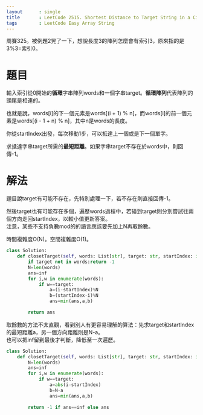 ```yaml
--- 
layout      : single
title       : LeetCode 2515. Shortest Distance to Target String in a Circular Array
tags        : LeetCode Easy Array String
---
```

周賽325。被例題2晃了一下，想說長度3的陣列怎麼會有索引3，原來指的是3%3=索引0。  

# 題目
輸入索引從0開始的**循環**字串陣列words和一個字串target。**循環陣列**代表陣列的頭尾是相連的。  

也就是說，words[i]的下一個元素是words[(i + 1) % n]，而words[i]的前一個元素是words[(i - 1 + n) % n]，其中n是words的長度。  

你從startIndex出發，每次移動1步，可以抵達上一個或是下一個單字。  

求抵達字串target所需的**最短距離**。如果字串target不存在於words中，則回傳-1。  

# 解法
題目說target有可能不存在，先特別處理一下，若不存在則直接回傳-1。  

然後target也有可能存在多個，遍歷words過程中，若碰到target則分別嘗試往兩個方向走回startIndex，以較小值更新答案。  
注意，某些不支持負數mod的的語言應該要先加上N再取餘數。  

時間複雜度O(N)。空間複雜度O(1)。  

```python
class Solution:
    def closetTarget(self, words: List[str], target: str, startIndex: int) -> int:
        if target not in words:return -1
        N=len(words)
        ans=inf
        for i,w in enumerate(words):
            if w==target:
                a=(i-startIndex)%N
                b=(startIndex-i)%N
                ans=min(ans,a,b)
        
        return ans
```

取餘數的方法不太直觀，看到別人有更容易理解的算法：先求target和startIndex的最短距離a，另一個方向距離則是N-a。  
也可以把inf留到最後才判斷，降低至一次遍歷。  

```python
class Solution:
    def closetTarget(self, words: List[str], target: str, startIndex: int) -> int:
        N=len(words)
        ans=inf
        for i,w in enumerate(words):
            if w==target:
                a=abs(i-startIndex)
                b=N-a
                ans=min(ans,a,b)
                
        return -1 if ans==inf else ans
```